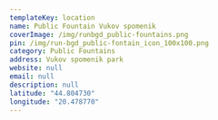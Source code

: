 ```yaml
---
templateKey: location
name: Public Fountain Vukov spomenik
coverImage: /img/runbgd_public-fountains.png
pin: /img/run-bgd_public-fontain_icon_100x100.png
category: Public Fountains
address: Vukov spomenik park
website: null
email: null
description: null
latitude: "44.804730"
longitude: "20.478770"
---
```

